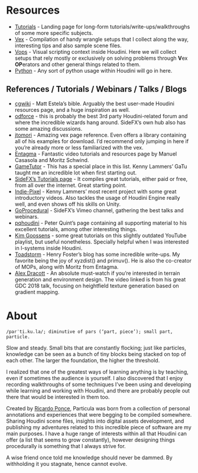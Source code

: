 # Resources

- [Tutorials](https://github.com/ribponce/particula/blob/master/tutorials/README.md) - Landing page for long-form tutorials/write-ups/walkthroughs of some more specific subjects.
- [Vex](https://github.com/ribponce/particula/tree/master/vex) - Compilation of handy wrangle setups that I collect along the way, interesting tips and also sample scene files.
- [Vops](https://github.com/ribponce/particula/tree/master/vops) - Visual scripting context inside Houdini. Here we will collect setups that rely mostly or exclusively on solving problems through **V**ex **OP**erators and other general things related to them.
- [Python](https://github.com/ribponce/particula/tree/master/python) - Any sort of python usage within Houdini will go in here.

## References / Tutorials / Webinars / Talks / Blogs

- [cgwiki](http://www.tokeru.com/cgwiki/index.php?title=Houdini) - Matt Estela’s bible. Arguably the best user-made Houdini resources page, and a huge inspiration as well.
- [odforce](https://forums.odforce.net/) - this is probably the best 3rd party Houdini-related forum and where the incredible wizards hang around. SideFX’s own hub also has some amazing discussions.
- [jtomori](https://github.com/jtomori/vex_tutorial) - Amazing vex page reference. Even offers a library containing all of his examples for download. I’d recommend only jumping in here if you’re already more or less familiarized with the vex.
- [Entagma](http://www.entagma.com/) - Fantastic video tutorials and resources page by Manuel Casasola and Moritz Schwind.
- [GameTutor](http://www.gametutor.com/live/home-live/) - This has a special place in this list. Kenny Lammers’ GaTu taught me an incredible lot when first starting out.
- [SideFX’s Tutorials page](https://www.sidefx.com/tutorials/) - It compiles great tutorials, either paid or free, from all over the internet. Great starting point.
- [Indie-Pixel](https://www.youtube.com/channel/UC7P6olyswpgJlElZA6RXUNQ) - Kenny Lammers’ most recent project with some great introductory videos. Also tackles the usage of Houdini Engine really well, and even shows off his skills on Unity.
- [GoProcedural](https://vimeo.com/goprocedural) - SideFX’s Vimeo channel, gathering the best talks and webinars.
- [pqhoudini](https://sites.google.com/site/pqhoudinitutorial/) - Peter Quint’s page containing all supporting material to his excellent tutorials, among other interesting things.
- [Kim Goossens](https://www.youtube.com/playlist?list=PLShEm1_z6_cyBOAKQSH2ck-enGSnovMjD) - some great tutorials on this slightly outdated YouTube playlist, but useful nonetheless. Specially helpful when I was interested in l-systems inside Houdini.
- [Toadstorm](https://www.toadstorm.com/blog/) - Henry Foster’s blog has some incredible write-ups. My favorite being the joy of xyzdist() and primuv(). He is also the co-creator of MOPs, along with Moritz from Entagma.
- [Alex Dracott](https://vimeo.com/261901572) - An absolute must-watch if you’re interested in terrain generation and environment design. The video linked is from his great GDC 2018 talk, focusing on heightfield texture generation based on gradient mapping.


# About

    /parˈti.ku.la/; diminutive of pars (‘part, piece’); small part, particle.

Slow and steady. Small bits that are constantly flocking; just like particles, knowledge can be seen as a bunch of tiny blocks being stacked on top of each other. The larger the foundation, the higher the threshold.

I realized that one of the greatest ways of learning anything is by teaching, even if sometimes the audience is yourself. I also discovered that I enjoy recording walkthroughs of some techniques I’ve been using and developing while learning and working with Houdini, and there are probably people out there that would be interested in them too.

Created by [Ricardo Ponce](https://twitter.com/ribponce), Particula was born from a collection of personal annotations and experiences that were begging to be compiled somewhere. Sharing Houdini scene files, insights into digital assets development, and publishing my adventures related to this incredible piece of software are my main purposes. I have a huge range of interests within all that Houdini can offer (a list that seems to grow constantly), however designing things procedurally is something that I always strive for.

A wise friend once told me knowledge should never be dammed. By withholding it you stagnate, hence cannot evolve.
